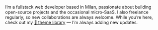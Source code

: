 I’m a fullstack web developer based in Milan, passionate about building open-source projects and the occasional micro-SaaS. I also freelance regularly, so new collaborations are always welcome. While you’re here, check out my [🙌 theme library](https://themes.temaly.com/) — I’m always adding new updates.
<!--
**anthonylan/anthonylan** is a ✨ _special_ ✨ repository because its `README.md` (this file) appears on your GitHub profile.

Here are some ideas to get you started:

- 🔭 I’m currently working on ...
- 🌱 I’m currently learning ...
- 👯 I’m looking to collaborate on ...
- 🤔 I’m looking for help with ...
- 💬 Ask me about ...
- 📫 How to reach me: ...
- 😄 Pronouns: ...
- ⚡ Fun fact: ...
-->
